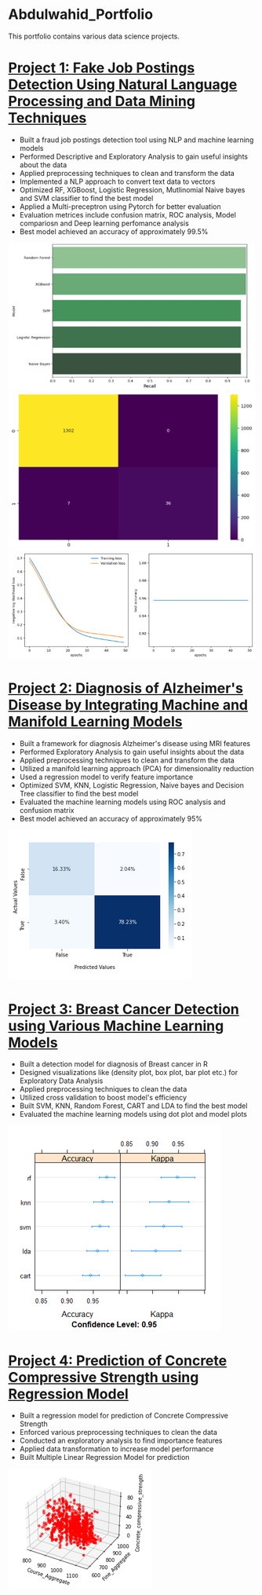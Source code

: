 # Abdulwahid_Portfolio
This portfolio contains various data science projects.
# [Project 1: Fake Job Postings Detection Using Natural Language Processing and Data Mining Techniques](https://github.com/Abdlwhd/Fake_Job_Postings_Detection)
* Built a fraud job postings detection tool using NLP and machine learning models
* Performed Descriptive and Exploratory Analysis to gain useful insights about the data
* Applied preprocessing techniques to clean and transform the data
* Implemented a NLP approach to convert text data to vectors
* Optimized RF, XGBoost, Logistic Regression, Mutlinomial Naive bayes and SVM classifier to find the best model
* Applied a Multi-preceptron using Pytorch for better evaluation
* Evaluation metrices include confusion matrix, ROC analysis, Model compariosn and  Deep learning perfomance analysis
* Best model achieved an accuracy of approximately 99.5%

![CM](imgs/Best_model.png) </br>
![CM](imgs/CM.png) <br/>
![CM](imgs/DL.png) <br/>

# [Project 2: Diagnosis of Alzheimer's Disease by Integrating Machine and Manifold Learning Models](https://github.com/Abdlwhd/Diagnosis_of_Alzheimer_Disease)
* Built a framework for diagnosis Alzheimer's disease using MRI features
* Performed Exploratory Analysis to gain useful insights about the data
* Applied preprocessing techniques to clean and transform the data
* Utilized a manifold learning approach (PCA) for dimensionality reduction
* Used a regression model to verify feature importance
* Optimized SVM, KNN, Logistic Regression, Naive bayes and Decision Tree classifier to find the best model
* Evaluated the machine learning models using ROC analysis and confusion matrix
* Best model achieved an accuracy of approximately 95%

![CM](imgs/ConfusionP_SVM.PNG)

# [Project 3: Breast Cancer Detection using Various Machine Learning Models](https://github.com/Abdlwhd/Breast_Cancer_Detection)
* Built a detection model for diagnosis of Breast cancer in R
* Designed visualizations like (density plot, box plot, bar plot etc.) for Exploratory Data Analysis
* Applied preprocessing techniques to clean the data
* Utilized cross validation to boost model's efficiency
* Built SVM, KNN, Random Forest, CART and LDA to find the best model
* Evaluated the machine learning models using dot plot and model plots

![CompM](imgs/Compare.png)

# [Project 4: Prediction of Concrete Compressive Strength using Regression Model](https://github.com/Abdlwhd/Concrete_Strength_Prediction)
* Built a regression model for prediction of Concrete Compressive Strength
* Enforced various preprocessing techniques to clean the data
* Conducted an exploratory analysis to find importance features
* Applied data transformation to increase model performance
* Built Multiple Linear Regression Model for prediction

![Scatter](imgs/3D_scatter.PNG)

